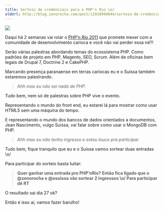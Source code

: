 ```yaml
---
title: Sorteio de credenciais para o PHP'n Rio \o/
oldUrl: http://blog.zenorocha.com/post/11919944044/sorteio-de-credenciais-para-o-phpn-rio-o
---
```


<p><img src="http://media.tumblr.com/tumblr_ltmk0l4kOs1qe3219.jpg"/></p>

<p class="p1">Daqui há 2 semanas vai rolar o <a href="http://phpnrio.com.br/" target="_blank">PHP&#8217;n Rio 2011</a> que promete mexer com a comunidade de desenvolvimento carioca e você não vai perder essa né?!</p>

<p class="p2">Serão várias palestras abordando temas do ecossistema PHP. Como padrões de projeto em PHP, Magento, SEO, Scrum. Além de oficinas bem legais de Drupal 7, Doctrine 2 e CakePHP. </p>

<p class="p2">Marcando presença paranaense em terras cariocas eu e o Suissa também estaremos palestrando.</p>

<!-- more -->

<blockquote>

<p class="p2"><em>Ahh mas eu não sei nada de PHP.</em></p>

</blockquote>

<p class="p1">Tudo bem, nem só de palestras sobre PHP vive o evento.</p>

<p class="p1">Representando o mundo do front end, eu estarei lá para mostrar como usar HTML5 sem uma máquina do tempo. </p>

<p class="p1">E representando o mundo dos bancos de dados orientados a documentos, Jean Nascimento, vulgo Suissa, vai falar sobre como usar o MongoDB com PHP.</p>

<blockquote>

<p class="p2"><em>Ahh mas eu não tenho ingresso e estou louco pra participar.</em></p>

</blockquote>

<p class="p1">Tudo bem, fique tranquilo que eu e o Suissa vamos sortear duas entradas \o/</p>

<p class="p1">Para participar do sorteio basta tuitar: </p>

<blockquote>

<p class="p1"><strong>Quer ganhar uma entrada pro PHP&#8217;nRio? Então fica ligado que o @zenorocha e @osuissa vão sortear 2 ingressos \o/ Para participar dê RT</strong></p>

</blockquote>

<p class="p2">O resultado sai dia 27 ok?</p>

<p class="p1">Então é isso aí, vamos fazer barulho!</p>
